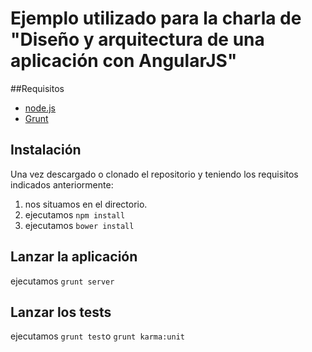 Ejemplo utilizado para la charla de "Diseño y arquitectura de una aplicación con AngularJS"
=======================

##Requisitos
* [node.js](http://nodejs.org/)
* [Grunt](http://gruntjs.com/)

## Instalación
Una vez descargado o clonado el repositorio y teniendo los requisitos indicados anteriormente:

1. nos situamos en el directorio.
2. ejecutamos `npm install`
3. ejecutamos `bower install`

## Lanzar la aplicación
ejecutamos `grunt server` 

## Lanzar los tests
ejecutamos `grunt test`o `grunt karma:unit`

